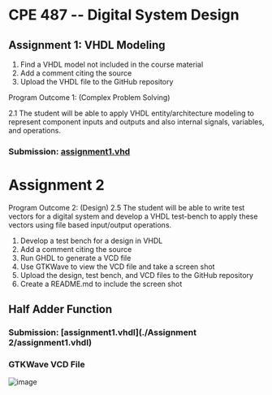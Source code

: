 # CPE 487 -- Digital System Design
## Assignment 1: VHDL Modeling
1. Find a VHDL model not included in the course material
2. Add a comment citing the source
3. Upload the VHDL file to the GitHub repository
 

Program Outcome 1: (Complex Problem Solving)

2.1 The student will be able to apply VHDL entity/architecture modeling to represent component inputs and outputs and also internal signals, variables, and operations.

### Submission: [assignment1.vhd](./assignment1.vhd)
# Assignment 2
Program Outcome 2: (Design)
2.5 The student will be able to write test vectors for a digital system and develop a VHDL test-bench to apply these vectors using file based input/output operations.

1. Develop a test bench for a design in VHDL 
2. Add a comment citing the source
3. Run GHDL to generate a VCD file
4. Use GTKWave to view the VCD file and take a screen shot
5. Upload the design, test bench, and VCD files to the GitHub repository
6. Create a README.md to include the screen shot
## Half Adder Function
### Submission: [assignment1.vhdl](./Assignment 2/assignment1.vhdl)
### GTKWave VCD File
![image](https://user-images.githubusercontent.com/26263012/153734316-cfde9d94-863c-471b-ac15-6aab279a5f02.png)
